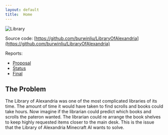 ```yaml
---
layout: default
title:  Home
---
```

![Library](../static/library.png)

Source code: [https://github.com/burwinliu/LibraryOfAlexandria](https://github.com/burwinliu/LibraryOfAlexandria)

Reports:

- [Proposal](proposal.html)
- [Status](status.html)
- [Final](final.html)

## The Problem
The Library of Alexandria was one of the most complicated libraries of its time. The amount of time it would have taken to find scrolls and books could take hours. Now imagine if the librarian could predict which books and scrolls the pateron wanted. The librarian could re arrange the book shelves to keep highly requested items closer to the main desk. This is the issue that the Library of Alexandria Minecraft AI wants to solve.




